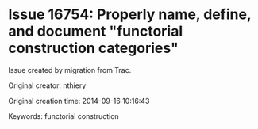 # Issue 16754: Properly name, define, and document "functorial construction categories"

Issue created by migration from Trac.

Original creator: nthiery

Original creation time: 2014-09-16 10:16:43

Keywords: functorial construction


